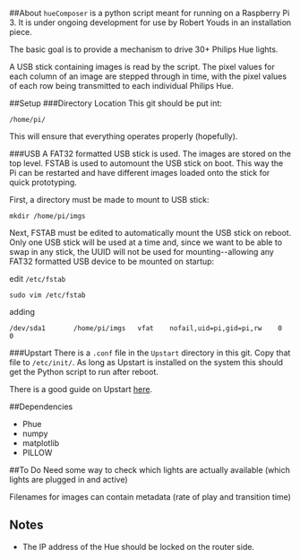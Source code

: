 ##About
`hueComposer` is a python script meant for running on a Raspberry Pi 3. It is under ongoing development for use by Robert Youds in an installation piece.

The basic goal is to provide a mechanism to drive 30+ Philips Hue lights.

A USB stick containing images is read by the script. The pixel values for each column of an image are stepped through in time, with the pixel values of each row being transmitted to each individual Philips Hue.

##Setup
###Directory Location
This git should be put int:
```
/home/pi/
```
This will ensure that everything operates properly (hopefully).

###USB
A FAT32 formatted USB stick is used. The images are stored on the top level.
FSTAB is used to automount the USB stick on boot. This way the Pi can be restarted and have different images loaded onto the stick for quick prototyping.

First, a directory must be made to mount to USB stick:
```
mkdir /home/pi/imgs
```

Next, FSTAB must be edited to automatically mount the USB stick on reboot. Only one USB stick will be used at a time and, since we want to be able to swap in any stick, the UUID will not be used for mounting--allowing any FAT32 formatted USB device to be mounted on startup:

edit `/etc/fstab`
```
sudo vim /etc/fstab
```

adding

```
/dev/sda1       /home/pi/imgs   vfat    nofail,uid=pi,gid=pi,rw    0       0
```

###Upstart
There is a `.conf` file in the `Upstart` directory in this git. Copy that file to `/etc/init/`. As long as Upstart is installed on the system this should get the Python script to run after reboot.

There is a good guide on Upstart [here](https://www.digitalocean.com/community/tutorials/the-upstart-event-system-what-it-is-and-how-to-use-it).

##Dependencies
* Phue
* numpy
* matplotlib
* PILLOW

##To Do
Need some way to check which lights are actually available (which lights are plugged in and active)

Filenames for images can contain metadata (rate of play and transition time)


## Notes
* The IP address of the Hue should be locked on the router side.